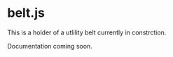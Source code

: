 # belt.js

This is a holder of a utlility belt currently in constrction.

Documentation coming soon.